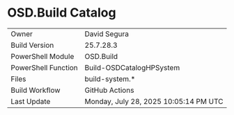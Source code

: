 ﻿# OSD.Build Catalog

| | |
|-|-|
| Owner | David Segura |
| Build Version | 25.7.28.3 |
| PowerShell Module | OSD.Build |
| PowerShell Function | Build-OSDCatalogHPSystem |
| Files | build-system.* |
| Build Workflow | GitHub Actions |
| Last Update | Monday, July 28, 2025 10:05:14 PM UTC |
